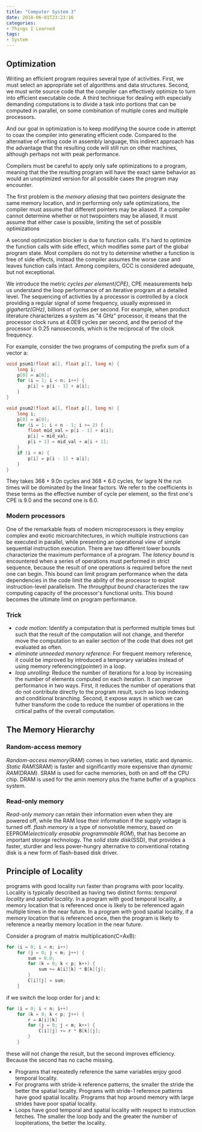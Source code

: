 ```yaml
---
title: "Computer System 3"
date: 2018-06-01T23:23:16
categories:
- Things I Learned 
tags:
- System
---
```


## Optimization ##

Writing an efficient program requires several type of activities. First, we must select an appropriate set of algorithms
and data structures. Second, we must write source code that the compiler can effectively optimize to turn into efficient
executable code. A third technique for dealing with especially demanding computations is to divide a task into portions
that can be computed in parallel, on some combination of multiple cores and multiple processors.
<!-- more -->

And our goal in optimization is to keep modifying the source code in attempt to coax the compiler into generating efficient
code. Compared to the alternative of writing code in assembly language, this indirect approach has the advantage that
the resulting code will still run on other machines, although perhaps not with peak performance.

Compilers must be careful to apply only safe optimizations to a program, meaning that the the resulting program will have
the exact same behavior as would an unoptimized version for all possible cases the program may encounter.

The first problem is the _memory aliasing_ that two pointers designate the same memory location, and in performing only 
safe optimizations, the compiler must assume that different pointers may be aliased. If a compiler cannot determine whether
or not twopointers may be aliased, it must assume that either case is possible, limiting the set of possible optimizations

A second optimization blocker is due to function calls. It's hard to optimize the function calls with side effect, which
modifies some part of the global program state. Most compilers do not try to determine whether a function is free of side
effects, instead the compiler assumes the worse case and leaves function calls intact. Among compilers, GCC is considered
adequate, but not exceptional.

We introduce the metric _cycles per element(CPE)_, CPE measurements help us understand the loop performance of an iterative
program at a detailed level. The sequencing of activities by a processor is controlled by a clock providing a regular
signal of some frequency, usually expressed in _gigahertz(GHz)_, billions of cycles per second. For example, when product
literature characterizes a system as "4 GHz" processor, it means that the processor clock runs at 4.0E9 cycles per second,
and the period of the processor is 0.25 nanoseconds, which is the reciprocal of the clock frequency.

For example, consider the two programs of computing the prefix sum of a vector a:

```C
void psum1(float a[], float p[], long n) {
    long i;
    p[0] = a[0];
    for (i = 1; i < n; i++) {
        p[i] = p[i - 1] + a[i];
    }
}

void psum2(float a[], float p[], long n) {
    long i; 
    p[0] = a[0];
    for (i = 1; i < n - 1; i += 2) {
        float mid_val = p[i - 1] + a[i];
        p[i] = mid_val;
        p[i + 1] = mid_val + a[i + 1];
    }
    if (i < n) {
        p[i] = p[i - 1] + a[i];
    }
}
```

They takes 368 + 9.0n cycles and 368 + 6.0 cycles, for lagre N the run times will be dominated by the linear factors. We
refer to the coefficients in these terms as the effective number of cycle per element, so the first one's CPE is 9.0 and
the second one is 6.0.

### Modern processors ###
One of the remarkable feats of modern microprocessors is they employ complex and exotic microarchitectures, in which 
multiple instructions can be executed in parallel, while presenting an operational view of simple sequential instruction
execution. There are two different lower bounds characterize the maximum performance of a program. The _latency bound_
is encountered when a series of operations must performed in strict sequence, because the result of one operations is 
required before the next one can begin. This bound can limit program performance when the data dependencies in the code
limit the ability of the processor to exploit instruction-level parallelism. The _throughput bound_ characterizes the
raw computing capacity of the processor's functional units. This bound becomes the ultimate limit on program performance.

### Trick ###

- _code motion_: Identify a computation that is performed multiple times but such that the result of the computation will
not change, and therefor move the computation to an eailer section of the code that does not get evaluated as often.
- _eliminate unneeded menory reference_: For frequent memory reference, it could be improved by introduced a temporary
variables instead of using memory referencing(pointer) in a loop.
- _loop unrolling_: Reduce the number of iterations for a loop by increasing the number of elements computed on each 
iteration. It can improve performance in two ways. First, it reduces the number of operations that do not contribute
directly to the program result, such as loop indexing and conditional branching. Second, it expose ways in which we can 
futher transform the code to reduce the number of operations in the cirtical paths of the overall computation.

## The Memory Hierarchy ##

### Random-access memory ###
_Random-access memory_(RAM) comes in two varieties, static and dynamic. _Static RAM_(SRAM) is faster and significantly 
more expensive than _dynamic RAM_(DRAM). SRAM is used for cache memories, both on and off the CPU chip. DRAM is used for
the amin memory plus the frame buffer of a graphics system.

### Read-only memory ###
_Read-only memory_ can retain their information even when they are powered off, while the RAM lose their information if
the supply voltage is turned off. _flash memory_ is a type of nonvolstile memory, based on EEPROM(_electrically erasable
 programmable ROM_), that has become an important storage rechnology. The _solid state disk_(SSD), that provides a faster,
 sturdier and less power-hungry alternative to conventional rotating disk is a new form of flash-based disk driver.

 ## Principle of Locality ##
 programs with good locality run faster than programs with poor locality. Locality is typically described as having two
 distinct forms: _temporal locality_ and _spatial locality_. In a program with good temporal locality, a memory location
 that is referenced once is likely to be referenced again multiple times in the near future. In a program with good spatial
 locality, if a memory location that is referenced once, then the program is likely to reference a nearby memory location
 in the near future.

Consider a program of matrix multiplication(C=AxB):
```C
for (i = 0; i < n; i++)
    for (j = 0; j < m; j++) {
        sum = 0.0;
        for (k = 0; k < p; k++) {
            sum += A[i][k] * B[k][j];
        }
        C[i][j] = sum;
    }
```
if we switch the loop order for j and k:
```C
for (i = 0; i < n; i++)
    for (k = 0; k < p; j++) {
        r = A[i][k]
        for (j = 0; j < m; k++) {
            C[i][j] += r * B[k][j];
        }
    }
```
these will not change the result, but the second improves efficiency. Because the second has no cache missing.

- Programs that repeatedly reference the same variables enjoy good temporal locality.
- For programs with stride-k reference patterns, the smaller the stride the better the spatial locality. Programs with
stride-1 reference patterns have good spatial locality. Programs that hop around memory with large strides have poor
spatial locality.
- Loops have good temporal and spatial locality with respect to instruction fetches. The smaller the loop body and the 
greater the number of loopiterations, the better the locality.
